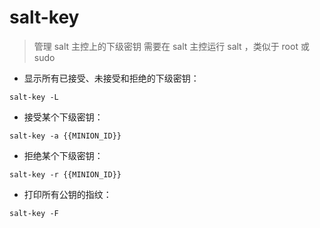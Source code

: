 # salt-key

> 管理 salt 主控上的下级密钥
> 需要在 salt 主控运行 salt ，类似于 root 或 sudo

- 显示所有已接受、未接受和拒绝的下级密钥：

`salt-key -L`

- 接受某个下级密钥：

`salt-key -a {{MINION_ID}}`

- 拒绝某个下级密钥：

`salt-key -r {{MINION_ID}}`

- 打印所有公钥的指纹：

`salt-key -F`

[#]: contributors: ([硬核老王（📺Linux中国）]，[Datura stramonium L.])